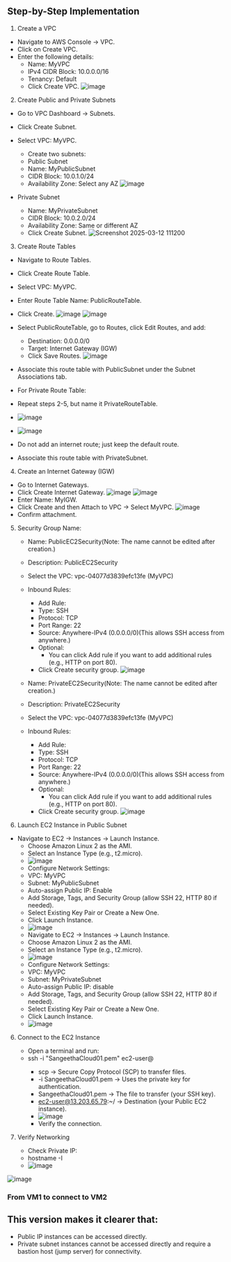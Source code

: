 ## Step-by-Step Implementation
1. Create a VPC
 - Navigate to AWS Console → VPC.
 - Click on Create VPC.
 - Enter the following details:
    - Name: MyVPC
    - IPv4 CIDR Block: 10.0.0.0/16
    - Tenancy: Default
    - Click Create VPC.
    ![image](https://github.com/user-attachments/assets/070f9e5b-7564-4634-9da9-e38ffd7037a3)
2. Create Public and Private Subnets
  - Go to VPC Dashboard → Subnets.
  - Click Create Subnet.
  - Select VPC: MyVPC.
     - Create two subnets:
     - Public Subnet
     - Name: MyPublicSubnet
     - CIDR Block: 10.0.1.0/24
     - Availability Zone: Select any AZ
       ![image](https://github.com/user-attachments/assets/6b9e3fcd-36f3-421b-b92c-a9aa16450c76)

  - Private Subnet
    - Name: MyPrivateSubnet
    - CIDR Block: 10.0.2.0/24
    - Availability Zone: Same or different AZ
    - Click Create Subnet.
      ![Screenshot 2025-03-12 111200](https://github.com/user-attachments/assets/210e4093-3ccf-4159-8667-a6f8c2203703)

3. Create Route Tables
  - Navigate to Route Tables.
  - Click Create Route Table.
  - Select VPC: MyVPC.
  - Enter Route Table Name: PublicRouteTable.
  - Click Create.
    ![image](https://github.com/user-attachments/assets/d37d9790-39ab-4534-b0f7-729c9a20d303)
    ![image](https://github.com/user-attachments/assets/c73c999c-62bc-467b-9cb6-fd4fb61c898b)

  - Select PublicRouteTable, go to Routes, click Edit Routes, and add:
    - Destination: 0.0.0.0/0
    - Target: Internet Gateway (IGW)
    - Click Save Routes.
    ![image](https://github.com/user-attachments/assets/9a81b9ce-b87b-4468-84da-5b51cb1c92a7)
 - Associate this route table with PublicSubnet under the Subnet Associations tab.
 - For Private Route Table:
 - Repeat steps 2-5, but name it PrivateRouteTable.
 - ![image](https://github.com/user-attachments/assets/1bbaa245-4137-42f7-a813-6598c7f8ca00)
 - ![image](https://github.com/user-attachments/assets/c93e09b8-22d0-425e-a8cd-c221a54a1685)
 - Do not add an internet route; just keep the default route.
 - Associate this route table with PrivateSubnet.
4. Create an Internet Gateway (IGW)  
  - Go to Internet Gateways.
  - Click Create Internet Gateway.
  ![image](https://github.com/user-attachments/assets/ef0c7d1e-f3d6-4f66-8600-c58dfdc76e5b)
  ![image](https://github.com/user-attachments/assets/9bff4e59-bea0-439a-a5e7-1ee30679ecf9)
  - Enter Name: MyIGW.
  - Click Create and then Attach to VPC → Select MyVPC.
  ![image](https://github.com/user-attachments/assets/7beeedd7-7fe1-4279-974c-c8fe19a72425)
  - Confirm attachment.
5. Security Group Name:
   - Name: PublicEC2Security(Note: The name cannot be edited after creation.)
   - Description: PublicEC2Security
   - Select the VPC: vpc-04077d3839efc13fe (MyVPC)
   - Inbound Rules:
     - Add Rule:
     - Type: SSH
     - Protocol: TCP
     - Port Range: 22
     - Source: Anywhere-IPv4 (0.0.0.0/0)(This allows SSH access from anywhere.)
     - Optional:
       - You can click Add rule if you want to add additional rules (e.g., HTTP on port 80).
     - Click Create security group.
     ![image](https://github.com/user-attachments/assets/8ee1bfbd-acf1-404b-a66b-f0c93b93567a)

   - Name: PrivateEC2Security(Note: The name cannot be edited after creation.)
   - Description: PrivateEC2Security
   - Select the VPC: vpc-04077d3839efc13fe (MyVPC)
   - Inbound Rules:
     - Add Rule:
     - Type: SSH
     - Protocol: TCP
     - Port Range: 22
     - Source: Anywhere-IPv4 (0.0.0.0/0)(This allows SSH access from anywhere.)
     - Optional:
       - You can click Add rule if you want to add additional rules (e.g., HTTP on port 80).
     - Click Create security group.
    ![image](https://github.com/user-attachments/assets/cbb07a74-8d40-4c4b-9d4b-e3cb74fcbe61)

5. Launch EC2 Instance in Public Subnet
  - Navigate to EC2 → Instances → Launch Instance.
    - Choose Amazon Linux 2 as the AMI.
    - Select an Instance Type (e.g., t2.micro).
    - ![image](https://github.com/user-attachments/assets/7ecc565b-de67-4cda-8f45-d0f4cf427b72)
    - Configure Network Settings:
    - VPC: MyVPC
    - Subnet: MyPublicSubnet
    - Auto-assign Public IP: Enable
    - Add Storage, Tags, and Security Group (allow SSH 22, HTTP 80 if needed).
    - Select Existing Key Pair or Create a New One.
    - Click Launch Instance.
    - ![image](https://github.com/user-attachments/assets/6a2e5e35-383e-4b95-adb0-1ae1446d000e)
    - Navigate to EC2 → Instances → Launch Instance.
    - Choose Amazon Linux 2 as the AMI.
    - Select an Instance Type (e.g., t2.micro).
    - ![image](https://github.com/user-attachments/assets/af40f801-7a91-4260-be5a-b3ede725eb08)
    - Configure Network Settings:
    - VPC: MyVPC
    - Subnet: MyPrivateSubnet
    - Auto-assign Public IP: disable
    - Add Storage, Tags, and Security Group (allow SSH 22, HTTP 80 if needed).
    - Select Existing Key Pair or Create a New One.
    - Click Launch Instance.
    - ![image](https://github.com/user-attachments/assets/e62c510f-d5ba-4382-93aa-2db68953f197)

6. Connect to the EC2 Instance
    - Open a terminal and run:
    - ssh -i "SangeethaCloud01.pem" ec2-user@<Public-IP>
         - scp → Secure Copy Protocol (SCP) to transfer files.
         - -i SangeethaCloud01.pem → Uses the private key for authentication.
         - SangeethaCloud01.pem → The file to transfer (your SSH key).
         - ec2-user@13.203.65.79:~/ → Destination (your Public EC2 instance).
         -  ![image](https://github.com/user-attachments/assets/ebec60ac-5495-4944-b218-27f49df31ea3)
         - Verify the connection.



7. Verify Networking
    - Check Private IP:
    - hostname -I
    - ![image](https://github.com/user-attachments/assets/c11dc80e-b69c-4842-a813-f3fbbcd44315)



 ![image](https://github.com/user-attachments/assets/dc87fe4e-d0e6-445e-99e9-5b069933fab4)
### From VM1 to connect to VM2

## This version makes it clearer that:
   - Public IP instances can be accessed directly.
   - Private subnet instances cannot be accessed directly and require a bastion host (jump server) for connectivity.



